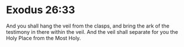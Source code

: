 # Exodus 26:33

And you shall hang the veil from the clasps, and bring the ark of the testimony in there within the veil. And the veil shall separate for you the Holy Place from the Most Holy.
